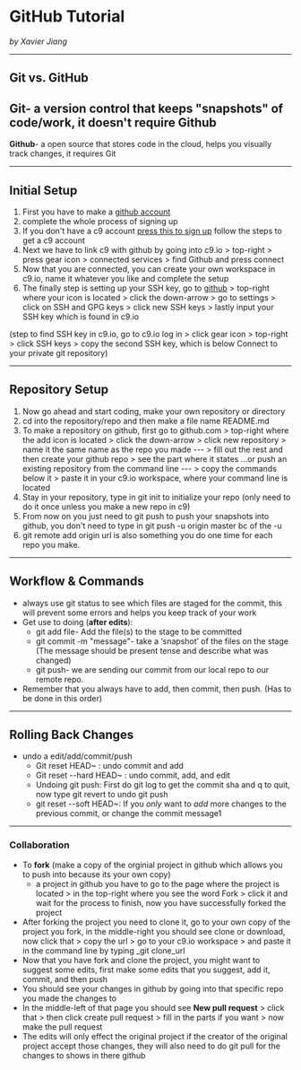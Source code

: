 # GitHub Tutorial

_by Xavier Jiang_

---
## Git vs. GitHub

**Git**- a version control that keeps "snapshots" of code/work, it doesn't require Github
---
**Github**- a open source that stores code in the cloud, helps you visually track changes, it requires Git 


---
## Initial Setup
1) First you have to make a [github account](https://github.com/)
2) complete the whole process of signing up 
3) If you don't have a c9 account [press this to sign up](https://c9.io/) follow the steps to get a c9 account
4) Next we have to link c9 with github by going into c9.io > top-right > press gear icon > connected services > find Github and press connect
5) Now that you are connected, you can create your own workspace in c9.io, name it whatever you like and complete the setup
6) The finally step is setting up your SSH key, go to [github](https://github.com/) > top-right where your icon is located > click the down-arrow > go to settings > click on SSH and GPG keys > click new SSH keys > 
lastly input your SSH key which is found in c9.io

(step to find SSH key in c9.io, go to c9.io log in > click gear icon > top-right > click SSH keys > copy the second SSH key, which is below Connect to your private git repository)

---
## Repository Setup
1) Now go ahead and start coding, make your own repository or directory 
2) cd into the repository/repo and then make a file name README.md
3) To make a repository on github, first go to github.com > top-right where the add icon is located > click the down-arrow > click new repository > name it the same name as the repo you made 
--- > fill out the rest and then create your github repo > see the part where it states …or push an existing repository from the command line
--- > copy the commands below it > paste it in your c9.io workspace, where your command line is located 
4) Stay in your repository, type in git init to initialize your repo (only need to do it once unless you make a new repo in c9)
5) From now on you just need to git push to push your snapshots into github, you don't need to type in git push -u origin master bc of the -u
6) git remote add origin url is also something you do one time for each repo you make.

---
## Workflow & Commands
* always use git status to see which files are staged for the commit, this will prevent some errors and helps you keep track of your work
* Get use to doing (**after edits**):
  * git add file- Add the file(s) to the stage to be committed
  * git commit -m "message"- take a ‘snapshot’ of the files on the stage (The message should be present tense and describe what was changed) 
  * git push- we are sending our commit from our local repo to our remote repo.
* Remember that you always have to add, then commit, then push. (Has to be done in this order)

---

## Rolling Back Changes
* undo a edit/add/commit/push
  * Git reset HEAD~ : undo commit and add 
  * Git reset --hard HEAD~ : undo commit, add, and edit 
  * Undoing git push: First do git log to get the commit sha and q to quit, now type git revert <sha code> to undo git push
  * git reset --soft HEAD~: If you _only_ want to _add_ more changes to the previous commit, or change the commit message1
---

### Collaboration 
* To **fork** (make a copy of the orginial project in github which allows you to push into because its your own copy) 
  * a project in github you have to go to the page where the project is located > in the top-right where you see the word Fork > click it and wait for the process to finish, now you have successfully forked the project 
* After forking the project you need to clone it, go to your own copy of the project you fork, in the middle-right you should see clone or download,
  now click that > copy the url > go to your c9.io workspace > and paste it in the command line by typing _git clone_url
* Now that you have fork and clone the project, you might want to suggest some edits, first make some edits that you suggest, add it, commit, and then push
* You should see your changes in github by going into that specific repo you made the changes to
* In the middle-left of that page you should see **New pull request** > click that > then click create pull request > fill in the parts if you want >
    now make the pull request 
* The edits will only effect the original project if the creator of the original project accept those changes, they will also need to do git pull for the changes to shows in there github
 






